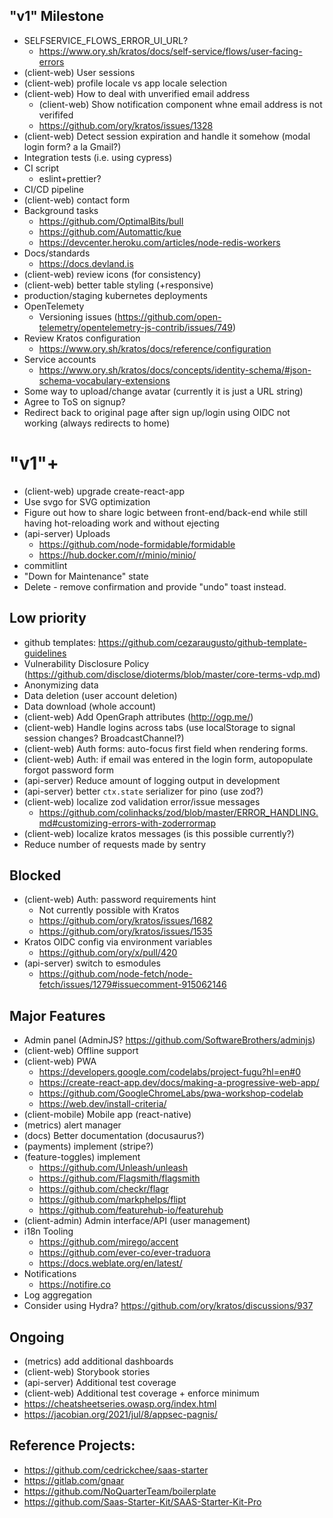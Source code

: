 ## "v1" Milestone

- SELFSERVICE_FLOWS_ERROR_UI_URL?
  - https://www.ory.sh/kratos/docs/self-service/flows/user-facing-errors
- (client-web) User sessions
- (client-web) profile locale vs app locale selection
- (client-web) How to deal with unverified email address
  - (client-web) Show notification component whne email address is not verififed
  - https://github.com/ory/kratos/issues/1328
- (client-web) Detect session expiration and handle it somehow (modal login form? a la Gmail?)
- Integration tests (i.e. using cypress)
- CI script
  - eslint+prettier?
- CI/CD pipeline
- (client-web) contact form
- Background tasks
  - https://github.com/OptimalBits/bull
  - https://github.com/Automattic/kue
  - https://devcenter.heroku.com/articles/node-redis-workers
- Docs/standards
  - https://docs.devland.is
- (client-web) review icons (for consistency)
- (client-web) better table styling (+responsive)
- production/staging kubernetes deployments
- OpenTelemety
  - Versioning issues (https://github.com/open-telemetry/opentelemetry-js-contrib/issues/749)
- Review Kratos configuration
  - https://www.ory.sh/kratos/docs/reference/configuration
- Service accounts
  - https://www.ory.sh/kratos/docs/concepts/identity-schema/#json-schema-vocabulary-extensions
- Some way to upload/change avatar (currently it is just a URL string)
- Agree to ToS on signup?
- Redirect back to original page after sign up/login using OIDC not working (always redirects to home)

# "v1"+

- (client-web) upgrade create-react-app
- Use svgo for SVG optimization
- Figure out how to share logic between front-end/back-end while still having hot-reloading work and without ejecting
- (api-server) Uploads
  - https://github.com/node-formidable/formidable
  - https://hub.docker.com/r/minio/minio/
- commitlint
- "Down for Maintenance" state
- Delete - remove confirmation and provide "undo" toast instead.

## Low priority

- github templates: https://github.com/cezaraugusto/github-template-guidelines
- Vulnerability Disclosure Policy (https://github.com/disclose/dioterms/blob/master/core-terms-vdp.md)
- Anonymizing data
- Data deletion (user account deletion)
- Data download (whole account)
- (client-web) Add OpenGraph attributes (http://ogp.me/)
- (client-web) Handle logins across tabs (use localStorage to signal session changes? BroadcastChannel?)
- (client-web) Auth forms: auto-focus first field when rendering forms.
- (client-web) Auth: if email was entered in the login form, autopopulate forgot password form
- (api-server) Reduce amount of logging output in development
- (api-server) better `ctx.state` serializer for pino (use zod?)
- (client-web) localize zod validation error/issue messages
  - https://github.com/colinhacks/zod/blob/master/ERROR_HANDLING.md#customizing-errors-with-zoderrormap
- (client-web) localize kratos messages (is this possible currently?)
- Reduce number of requests made by sentry

## Blocked

- (client-web) Auth: password requirements hint
  - Not currently possible with Kratos
  - https://github.com/ory/kratos/issues/1682
  - https://github.com/ory/kratos/issues/1535
- Kratos OIDC config via environment variables
  - https://github.com/ory/x/pull/420
- (api-server) switch to esmodules
  - https://github.com/node-fetch/node-fetch/issues/1279#issuecomment-915062146

## Major Features

- Admin panel (AdminJS? https://github.com/SoftwareBrothers/adminjs)
- (client-web) Offline support
- (client-web) PWA
  - https://developers.google.com/codelabs/project-fugu?hl=en#0
  - https://create-react-app.dev/docs/making-a-progressive-web-app/
  - https://github.com/GoogleChromeLabs/pwa-workshop-codelab
  - https://web.dev/install-criteria/
- (client-mobile) Mobile app (react-native)
- (metrics) alert manager
- (docs) Better documentation (docusaurus?)
- (payments) implement (stripe?)
- (feature-toggles) implement
  - https://github.com/Unleash/unleash
  - https://github.com/Flagsmith/flagsmith
  - https://github.com/checkr/flagr
  - https://github.com/markphelps/flipt
  - https://github.com/featurehub-io/featurehub
- (client-admin) Admin interface/API (user management)
- i18n Tooling
  - https://github.com/mirego/accent
  - https://github.com/ever-co/ever-traduora
  - https://docs.weblate.org/en/latest/
- Notifications
  - https://notifire.co
- Log aggregation
- Consider using Hydra? https://github.com/ory/kratos/discussions/937

## Ongoing

- (metrics) add additional dashboards
- (client-web) Storybook stories
- (api-server) Additional test coverage
- (client-web) Additional test coverage + enforce minimum
- https://cheatsheetseries.owasp.org/index.html
- https://jacobian.org/2021/jul/8/appsec-pagnis/

## Reference Projects:

- https://github.com/cedrickchee/saas-starter
- https://gitlab.com/gnaar
- https://github.com/NoQuarterTeam/boilerplate
- https://github.com/Saas-Starter-Kit/SAAS-Starter-Kit-Pro

